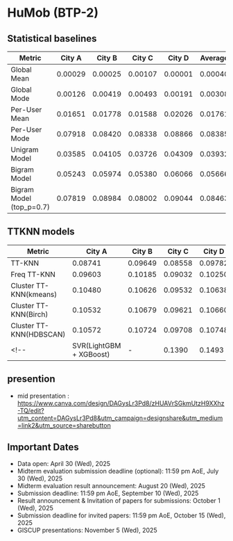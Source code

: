 # HuMob (BTP-2)

## Statistical baselines

| Metric                    | City A   | City B   | City C   | City D   | Average  |
|---------------------------|----------|----------|----------|----------|----------|
| Global Mean               | 0.00029  | 0.00025  | 0.00107  | 0.00001  | 0.00040  |
| Global Mode               | 0.00126  | 0.00419  | 0.00493  | 0.00191  | 0.00308  |
| Per-User Mean             | 0.01651  | 0.01778  | 0.01588  | 0.02026  | 0.01761  |
| Per-User Mode             | 0.07918  | 0.08420  | 0.08338  | 0.08866  | 0.08385  |
| Unigram Model             | 0.03585  | 0.04105  | 0.03726  | 0.04309  | 0.03932  |
| Bigram Model              | 0.05243  | 0.05974  | 0.05380  | 0.06066  | 0.05666  |
| Bigram Model (top_p=0.7)  | 0.07819  | 0.08984  | 0.08002  | 0.09044  | 0.08463  |

## TTKNN models

| Metric                    | City A   | City B   | City C   | City D   | Average  |
|---------------------------|----------|----------|----------|----------|----------|
| TT-KNN                    | 0.08741  | 0.09649  | 0.08558  | 0.09782  | 0.09183  |
| Freq TT-KNN               | 0.09603  | 0.10185  | 0.09032  | 0.10250  | 0.09768  |
| Cluster TT-KNN(kmeans)    | 0.10480  | 0.10626  | 0.09532  | 0.10638  | 0.10319  |
| Cluster TT-KNN(Birch)     | 0.10532  | 0.10679  | 0.09621  | 0.10660  | 0.10373  |
| Cluster TT-KNN(HDBSCAN)   | 0.10572  | 0.10724  | 0.09708  | 0.10748  | 0.10438  |
<!-- | SVR(LightGBM + XGBoost)   | -        | 0.1390   | 0.1493   | 0.1536   | 0.1473   | -->

## presention

- mid presentation : https://www.canva.com/design/DAGysLr3Pd8/zHUAVrSGkmUtzH9XXhz-TQ/edit?utm_content=DAGysLr3Pd8&utm_campaign=designshare&utm_medium=link2&utm_source=sharebutton

## Important Dates

- Data open: April 30 (Wed), 2025
- Midterm evaluation submission deadline (optional): 11:59 pm AoE, July 30 (Wed), 2025
- Midterm evaluation result announcement: August 20 (Wed), 2025
- Submission deadline: 11:59 pm AoE, September 10 (Wed), 2025
- Result announcement & Invitation of papers for submissions: October 1 (Wed), 2025
- Submission deadline for invited papers: 11:59 pm AoE, October 15 (Wed), 2025
- GISCUP presentations: November 5 (Wed), 2025
